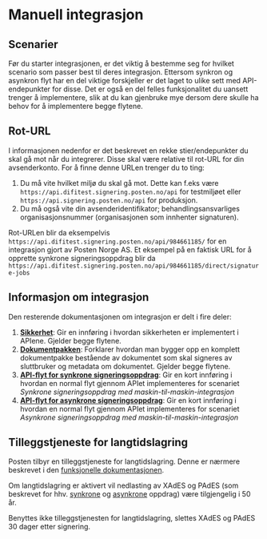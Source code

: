 # Manuell integrasjon

## Scenarier

Før du starter integrasjonen, er det viktig å bestemme seg for hvilket scenario som passer best til deres integrasjon. Ettersom synkron og asynkron flyt har en del viktige forskjeller er det laget to ulike sett med API-endepunkter for disse. Det er også en del felles funksjonalitet du uansett trenger å implementere, slik at du kan gjenbruke mye dersom dere skulle ha behov for å implementere begge flytene.

## Rot-URL
I informasjonen nedenfor er det beskrevet en rekke stier/endepunkter du skal gå mot når du integrerer. Disse skal være relative til rot-URL for din avsenderkonto. For å finne denne URLen trenger du to ting:

1.  Du må vite hvilket miljø du skal gå mot. Dette kan f.eks være `https://api.difitest.signering.posten.no/api` for testmiljøet eller `https://api.signering.posten.no/api` for produksjon.
2.  Du må også vite din avsenderidentifikator; behandlingsansvarliges organisasjonsnummer (organisasjonen som innhenter signaturen).

Rot-URLen blir da eksempelvis `https://api.difitest.signering.posten.no/api/984661185/` for en integrasjon gjort av Posten Norge AS. Et eksempel på en faktisk URL for å opprette synkrone signeringsoppdrag blir da `https://api.difitest.signering.posten.no/api/984661185/direct/signature-jobs`

## Informasjon om integrasjon

Den resterende dokumentasjonen om integrasjon er delt i fire deler:

1. **[Sikkerhet](sikkerhet.md)**: Gir en innføring i hvordan sikkerheten er implementert i APIene. Gjelder begge flytene.
1. **[Dokumentpakken](dokumentpakken.md)**: Forklarer hvordan man bygger opp en komplett dokumentpakke bestående av dokumentet som skal signeres av sluttbruker og metadata om dokumentet. Gjelder begge flytene.
1. **[API-flyt for synkrone signeringsoppdrag](synkron.md)**: Gir en kort innføring i hvordan en normal flyt gjennom APIet implementeres for scenariet *Synkrone signeringsoppdrag med maskin-til-maskin-integrasjon*
1. **[API-flyt for asynkrone signeringsoppdrag](asynkron.md)**: Gir en kort innføring i hvordan en normal flyt gjennom APIet implementeres for scenariet *Asynkrone signeringsoppdrag med maskin-til-maskin-integrasjon*

## Tilleggstjeneste for langtidslagring

Posten tilbyr en tilleggstjeneste for langtidslagring. Denne er nærmere beskrevet i den [funksjonelle dokumentasjonen](http://digipost.github.io/signature-api-specification/v1.0/#langtidslagring). 

Om langtidslagring er aktivert vil nedlasting av XAdES og PAdES (som beskrevet for hhv. [synkrone](synkron.md#steg-4-laste-ned-pades-eller-xades) og [asynkrone](asynkron.md#steg-3-laste-ned-pades-eller-xades) oppdrag) være tilgjengelig i 50 år.

Benyttes ikke tilleggstjenesten for langtidslagring, slettes XAdES og PAdES 30 dager etter signering.
